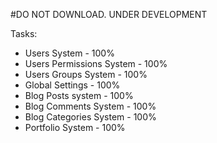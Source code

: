 #DO NOT DOWNLOAD. UNDER DEVELOPMENT

Tasks:

- Users System - 100%
- Users Permissions System - 100%
- Users Groups System - 100%
- Global Settings - 100%
- Blog Posts system - 100%
- Blog Comments System - 100%
- Blog Categories System - 100%
- Portfolio System - 100%